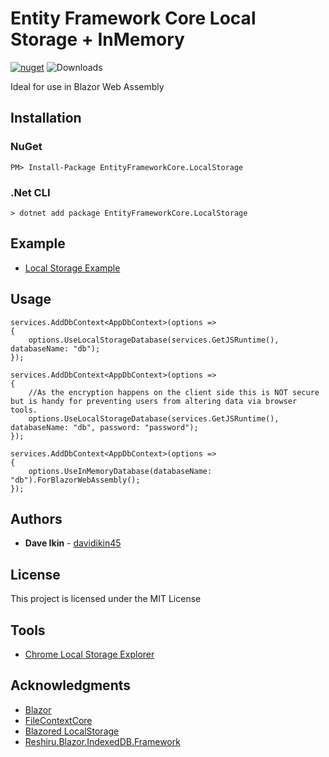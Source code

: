 ﻿# Entity Framework Core Local Storage + InMemory

[![nuget](https://img.shields.io/nuget/v/EntityFrameworkCore.LocalStorage.svg)](https://www.nuget.org/packages/Blazor.EntityFrameworkCore.LocalStorage/) ![Downloads](https://img.shields.io/nuget/dt/EntityFrameworkCore.LocalStorage.svg "Downloads")

Ideal for use in Blazor Web Assembly

## Installation

### NuGet
```
PM> Install-Package EntityFrameworkCore.LocalStorage
```

### .Net CLI
```
> dotnet add package EntityFrameworkCore.LocalStorage
```
## Example
* [Local Storage Example](https://eflocalstorage.azurewebsites.net)

## Usage

```
services.AddDbContext<AppDbContext>(options =>
{
	options.UseLocalStorageDatabase(services.GetJSRuntime(), databaseName: "db");
});
```

```
services.AddDbContext<AppDbContext>(options =>
{
	//As the encryption happens on the client side this is NOT secure but is handy for preventing users from altering data via browser tools.
	options.UseLocalStorageDatabase(services.GetJSRuntime(), databaseName: "db", password: "password");
});
```

```
services.AddDbContext<AppDbContext>(options =>
{
	options.UseInMemoryDatabase(databaseName: "db").ForBlazorWebAssembly();
});
```

## Authors

* **Dave Ikin** - [davidikin45](https://github.com/davidikin45)

## License

This project is licensed under the MIT License

## Tools

* [Chrome Local Storage Explorer](https://chrome.google.com/webstore/detail/local-storage-explorer/hglfomidogadbhelcfomenpieffpfaeb)

## Acknowledgments

* [Blazor](https://dotnet.microsoft.com/apps/aspnet/web-apps/blazor)
* [FileContextCore](https://github.com/morrisjdev/FileContextCore)
* [Blazored LocalStorage](https://github.com/Blazored/LocalStorage)
* [Reshiru.Blazor.IndexedDB.Framework](https://github.com/Reshiru/Blazor.IndexedDB.Framework)